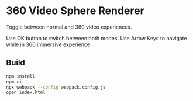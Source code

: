 # 360 Video Sphere Renderer 

Toggle between normal and 360 video experiences.

Use OK button to switch between both modes. Use Arrow Keys to navigate while in 360 immersive experience.


## Build

```bash
npm install
npm ci
npx webpack --config webpack.config.js
open index.html
```
